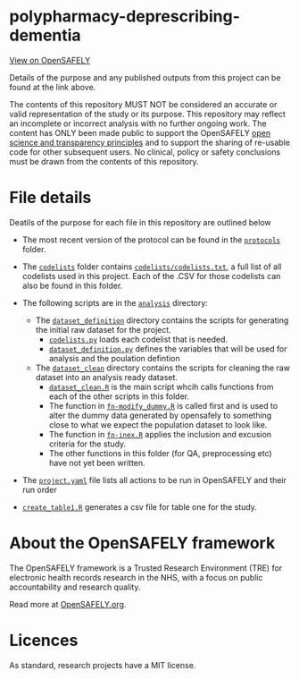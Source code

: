 # polypharmacy-deprescribing-dementia

[View on OpenSAFELY](https://jobs.opensafely.org/repo/https%253A%252F%252Fgithub.com%252Fopensafely%252Fpolypharmacy-deprescribing-dementia)

Details of the purpose and any published outputs from this project can be found at the link above.

The contents of this repository MUST NOT be considered an accurate or valid representation of the study or its purpose. 
This repository may reflect an incomplete or incorrect analysis with no further ongoing work.
The content has ONLY been made public to support the OpenSAFELY [open science and transparency principles](https://www.opensafely.org/about/#contributing-to-best-practice-around-open-science) and to support the sharing of re-usable code for other subsequent users.
No clinical, policy or safety conclusions must be drawn from the contents of this repository.

# File details
Deatils of the purpose for each file in this repository are outlined below


- The most recent version of the protocol can be found in the [`protocols`](./protocols/) folder.

- The [`codelists`](./codelists) folder contains  [`codelists/codelists.txt`](./codelists/codelists.txt), a full list of all codelists used in this project. Each of the .CSV for those codelists can also be found in this folder.

- The following scripts are in the [`analysis`](./analysis) directory:
    - The [`dataset_definition`](./analysis/dataset_definition/) directory contains the scripts for generating the initial raw dataset for the project. 
        - [`codelists.py`](./analysis/dataset_definition/codelists.py) loads each codelist that is needed.
        - [`dataset_definition.py`](./analysis/dataset_definition/dataset_definition.py) defines the variables that will be used for analysis and the poulation defintion
    - The [`dataset_clean`](./analysis/dataset_clean/) directory contains the scripts for cleaning the raw dataset into an analysis ready dataset. 
        - [`dataset_clean.R`](./analysis/dataset_clean/dataset_clean.R) is the main script whcih calls functions from each of the other scripts in this folder.
        - The function in [`fn-modify_dummy.R`](./analysis/dataset_clean/fn-modify_dummy.R) is called first and is used to alter the dummy data generated by opensafely to something close to what we expect the population dataset to look like.
        - The function in [`fn-inex.R`](./analysis/dataset_clean/fn-inex.R) applies the inclusion and excusion criteria for the study.
        - The other functions in this folder (for QA, preprocessing etc) have not yet been written.

- The [`project.yaml`](./project.yaml) file lists all actions to be run in OpenSAFELY and their run order

- [`create_table1.R`](./analysis/table1/create_table1.R) generates a csv file for table one for the study.



# About the OpenSAFELY framework

The OpenSAFELY framework is a Trusted Research Environment (TRE) for electronic
health records research in the NHS, with a focus on public accountability and
research quality.

Read more at [OpenSAFELY.org](https://opensafely.org).

# Licences
As standard, research projects have a MIT license. 
